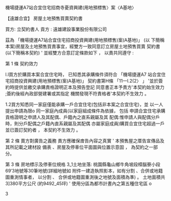 機場捷運A7站合宜住宅招商寺憂資興建(用地預標售〉案〈A基地〉

【遠雄合宜】
房屋土地預售買賣契約書

買方:
立契約書人
貢方 : 遠雄建設事業股份有限公司

茲為 「機場捷運A7站合宜住宅招商投資興建(用地預標售)案(A基地)」 (以
下簡稱本案)房屋及土地預售買責事宜，經雙方一致同意訂立房屋土地預售買賣
契約書(以下簡稱本契約) ' 並經雙方合意訂定條款如下 ， 以責共同遵守 :

第 1 條 契約效力

l.l買方於購買本案合宜住宅時， 已知悉其承購條件須符合 「機場捷運A7
站合宜住宅招商投資興建(用地預標售)案(A基地)」 契約書第H條
「11一l.2(2〉 」 '並於簽約時提供並繳交承購責格證明正本及預告登記
同意書正本予責方'本契約始生效力 ;簽約後經內政部營建署或其指定
機關發現不符責格者'本契約不生效力 。

1.2買方知悉同一家庭僅能承購一戶合宜住宅(包括非本案之合宜住宅)，並
以一人提出申請為限o 同一家庭內成員(以家庭組成條件為依據， 包括
申請合宜住宅承購貢格證明之申請人及其配偶、戶籍內之直系親屬及其
配偶:惟申請人與配偶分戶時，則分戶配偶之戶籍內直系親屬及其配偶
亦屬家庭成員)購買合宜住宅超過一戶並已簽訂契約者 ， 本契約不生效力 。

第 2 條 賣方對廣告之義務
責方應確保庴告內容之真實 ' 本預售屋之厝告宣傳品及其所記載之建材設
備表 、房屋及停車位平面圖與位置示意固 ， 為契約之一部分。

第 3 條 房地標示及停車位規格
3_1土地坐落:
桃園縣龜山鄉牛角坡段樟腦寮小段69′3地號等30筆地號(詳細地號如
附件一建造執照影本，如有分割 、合併或地籍圖重測情事者， 以分割
、 合併或地籍圖重測後之地號及面積為準) 。 土地面積共3]380平方公尺
(約9492_45坪) ' 使用分區為都市計晝內之第五種住宅區 o

3

